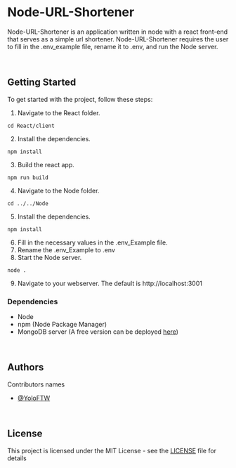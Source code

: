 # Node-URL-Shortener

Node-URL-Shortener is an application written in node with a react front-end that serves as a simple url shortener. Node-URL-Shortener requires the user to fill in the .env_example file, rename it to .env, and run the Node server.

<br/>

## Getting Started

To get started with the project, follow these steps:

1. Navigate to the React folder.
```shell
cd React/client
```
2. Install the dependencies.
```shell
npm install
```
3. Build the react app.
```shell
npm run build
```
4. Navigate to the Node folder.
```shell
cd ../../Node
```
5. Install the dependencies.
```shell
npm install
```
6. Fill in the necessary values in the .env_Example file.
7. Rename the .env_Example to .env
8. Start the Node server.
```shell
node .
```
9. Navigate to your webserver. The default is http://localhost:3001

### Dependencies

* Node
* npm (Node Package Manager)
* MongoDB server (A free version can be deployed [here](https://www.mongodb.com/atlas/database))

<br/>

## Authors

Contributors names
* [@YoloFTW](https://github.com/YoloFTW)

<br/>

## License

This project is licensed under the MIT License - see the [LICENSE](https://github.com/YoloFTW/Node-URL-Shortener/blob/main/LICENSE) file for details